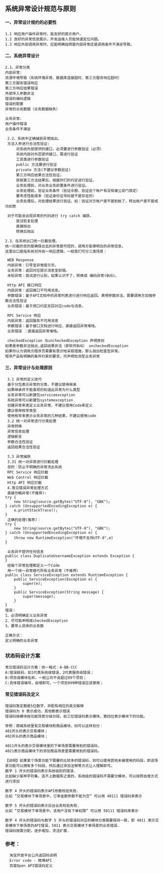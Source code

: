 ## 系统异常设计规范与原则


#### 一、异常设计规约的必要性
    1.1 响应用户操作异常时，能友好的提示用户。
    1.2 良好的异常信息展示，开发运维人员能快速定位问题。
    1.3 响应外部调用异常时，应能明确指明是内部异常还是调用条件不满足导致。


#### 二、系统异常设计
    2.1、异常分类
    内部异常:
    资源环境导致（系统环境异常、数据库连接超时、第三方服务响应超时）
    第三方服务错误响应
    第三方响应结果错误
    外部传入参数非法
    错误的编码逻辑
    错误的配置
    异常的业务数据（业务数据缺失）

    业务异常:
    用户操作错误
    业务条件不满足

     2.2、系统中正确捕获异常抛出。
     方法入参进行合法性验证:
         对系统外部提供的接口，必须要进行参数验证（必须）
         系统内部对外层提供接口，需进行验证
         工具类进行参数验证
         public 方法要进行验证
         private 方法(不建议参数验证)
         第三方响应结果合法性验证。
         获取第三方法结果后，根据你们的约定进行验证。
         业务处理前，对业务业务前置条件进行验证。
         业务处理前，验证业务条件（验证佘额、验证这个帐户有没有被公安门锁定）
         要考虑性能成本（验证身份证号码是不是存在的）
         业务处理后，对处理结果进行验证。如：验证对方帐户是不是到帐了，转出帐户是不是成功扣款
    
     对于可能会出现异常的代码进行 try catch 捕获。
         尝试恢复处理
         直接抛出
         转换后抛出
    
    2.3、在系统出口统一拦截处理。
    统一拦截的目的是确保出去的异常是可控的，调用方能够明白的异常信息。
    这里出口是指系统对外统一响应逻辑，一般我们可分三类场景：
    
     WEB Response
     内部异常：引导至异常提示页。
     业务异常：返回对应提示消息至前端。
     未知异常：尝试进行认别，如果认识不了，转换成 编码异常(BUG)。
    
     Http API 接口响应
     内部异常：返回接口不可用消息。
     参数错误：基于API文档中的异常列表进行进行响应返回。表明参数非法，需要调用方加强参数合法性验证
     业务错误：基于掊口约定反回对应code与消息。
    
     RPC Service 响应
     内部异常：返回服务不可用消息
     参数错误：基于接口文档进行响应，直接返回异常堆栈。
     业务错误 ：直接返回异常堆栈。
    
     checkedException 与uncheckedException 声明原则
    如果是参数非法抛出,返回结果非法（即软件BUG） uncheckedException
    如果你认为调用方程序员需要有意识地采取措施，那么抛出检查型异常。
    程序产品有明确的条件约束的要求，可声明检测型业务异常

#### 三、异常设计与处理原则

     3.1 异常的定义技巧
     基于分包表示异常的分类，不建议使用继承
     如果继承并不能直观的知道此异常为什么类型
     业务异常可以新建包serviceexception
     系统异常可以新建包systemexception
     创建异常来类定义业务异常，不建议使用Code来定义
     建议使用枚举类型
     使用枚举来表示业务异常的几种结果，不建议使用code
     3.2 统一对异常进行分类处理
     异常转换
     异常信息处理
     逻辑断言
     参数合法性验证
     返回结果合法性验证
    
     3.3 异常捕获
     3.31 统一对异常进行拦截处理
     目的：防止不明确的异常流出系统
     RPC Service 响应拦截
     Web Control 响应拦截
     Http API 响应拦截
     4.常见错误异常处理方式
     直接勿略异常(不推荐):
    try {
        new String(source.getBytes("UTF-8"), "GBK");
    } catch (UnsupportedEncodingException e) {
        e.printStackTrace();
    }
     正确的处理(推荐)：
    try {
        new String(source.getBytes("UTF-8"), "GBK");
    } catch (UnsupportedEncodingException e) {
        throw new RuntimeException("环境不支持UTF-8",e)
    }
    
     业务异不提供任何信息
    public class DuplicateUsernameException extends Exception {
    }
     给每个异常处理都定义一个Code
     用一个统一异常替代所有业务异常（不推荐）
    public class ServiceException extends RuntimeException {
        public ServiceException(Exception e) {
            super(e);
        }
        public ServiceException(String message) {
            super(message);
        }
    }
    错误：
    1、必须明确定义业务异常
    2、尽可能申明成checkedException
    3、要带上具体的业务数

    正确方式：
    定义明确的业务异常

##


### 状态码设计方案
    常见错误码设计方案：统一格式：A-BB-CCC
    A:错误级别，如1代表系统级错误，2代表服务级错误；
    B:项目或模块名称，一般公司不会超过99个项目；
    C:具体错误编号，自增即可，一个项目999种错误应该够用；

#### 常见错误码及定义
    错误码暂定都是5位数字，并配有相应的英文解释
    错误码为 0 表示成功，其他都表示错误
    错误码按模块按功能场景分级分段，前三位错误码表示模块，第四位表示模块下的功能。
   
    举例：商城系统里有交易模块和商品模块，则可以这样划分：
    401开头的表示交易模块；
    402开头的表示商品模块；
    
    4011开头的表示交易模块里的下单场景需要用到的错误码，
    4021表示商品模块下的添加商品场景里需要用到的错误码。

    【说明】如果某个场景功能下需要的比较多的错误码，则可以使用其他未被使用的码段，即该场景功能可以拥有多个码段，然后通过添加注释等方式让人理解即可。
    数字 1 开头的错误码表示系统级别的错误.
    比如缺少某种字符集，连不上数据库之类的，系统级的错误码不需要分模块，可以按照自增方式进行添加
    
    数字 4 开头的错误码表示API参数校验失败.
    比如 “交易模块下单场景中，订单金额参数不能为空” 可以用 40111 错误码来表示

    数字 5 开头的错误码表示后台业务校验失败.
    比如 “交易模块下单场景中，该用户没有下单权限” 可以用 50111 错误码来表示
    
    数字 4 开头的错误码与数字 5 开头的错误码对应的模块分类需要保持一致，即 4011 表示交易模块下单场景的API错误，5011 表示交易模块下单场景的业务错误.
    错误码按需分配，逐步增加，灵活扩展.



### 参考：
      淘宝开放平台公共返回码说明
      Error code - 微博API
      百度Open API错误码定义







